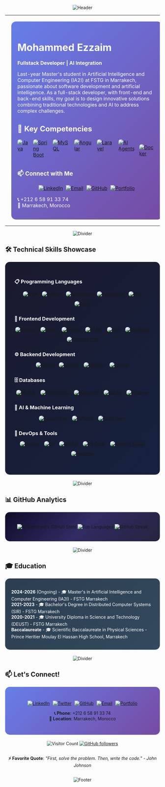 <div align="center">
  
![Header](https://capsule-render.vercel.app/api?type=waving&color=0:000000,100:434343&height=100&section=header&text=&fontSize=0)

</div>

<table width="100%" style="border: none;">
<tr>
<td width="50%" valign="top" style="padding: 20px;">

<div style="background: linear-gradient(135deg, #667eea 0%, #764ba2 100%); padding: 20px; border-radius: 15px; color: white;">

# Mohammed Ezzaim

**Fullstack Developer | AI Integration**

Last-year Master's student in Artificial Intelligence and Computer Engineering (IA2I) at FSTG in Marrakech, passionate about software development and artificial intelligence. As a full-stack developer, with front-end and back-end skills, my goal is to design innovative solutions combining traditional technologies and AI to address complex challenges.

## 🔑 Key Competencies
<div style="display: flex; flex-wrap: nowrap; justify-content: center; gap: 15px; margin: 15px 0;">
  <a href="https://www.java.com" target="_blank" title="Java"><img src="https://skillicons.dev/icons?i=java&theme=dark" alt="Java" style="transition: transform 0.3s ease; border-radius: 8px;" onmouseover="this.style.transform='scale(1.1)'" onmouseout="this.style.transform='scale(1)'"></a>
  <a href="https://spring.io" target="_blank" title="Spring Boot"><img src="https://skillicons.dev/icons?i=spring&theme=dark" alt="Spring Boot" style="transition: transform 0.3s ease; border-radius: 8px;" onmouseover="this.style.transform='scale(1.1)'" onmouseout="this.style.transform='scale(1)'"></a>
  <a href="https://www.mysql.com" target="_blank" title="MySQL"><img src="https://skillicons.dev/icons?i=mysql&theme=dark" alt="MySQL" style="transition: transform 0.3s ease; border-radius: 8px;" onmouseover="this.style.transform='scale(1.1)'" onmouseout="this.style.transform='scale(1)'"></a>
  <a href="https://angular.io" target="_blank" title="Angular"><img src="https://skillicons.dev/icons?i=angular&theme=dark" alt="Angular" style="transition: transform 0.3s ease; border-radius: 8px;" onmouseover="this.style.transform='scale(1.1)'" onmouseout="this.style.transform='scale(1)'"></a>
  <a href="https://laravel.com" target="_blank" title="Laravel"><img src="https://skillicons.dev/icons?i=laravel&theme=dark" alt="Laravel" style="transition: transform 0.3s ease; border-radius: 8px;" onmouseover="this.style.transform='scale(1.1)'" onmouseout="this.style.transform='scale(1)'"></a>
  <a href="https://en.wikipedia.org/wiki/Artificial_intelligence" target="_blank" title="AI Agents"><img src="https://skillicons.dev/icons?i=ai&theme=dark" alt="AI Agents" style="transition: transform 0.3s ease; border-radius: 8px;" onmouseover="this.style.transform='scale(1.1)'" onmouseout="this.style.transform='scale(1)'"></a>
   
   <a href="https://www.docker.com" target="_blank" title="Docker"><img src="https://skillicons.dev/icons?i=docker&theme=dark" alt="Docker" style="transition: transform 0.3s ease; border-radius: 8px;" onmouseover="this.style.transform='scale(1.1)'" onmouseout="this.style.transform='scale(1)'"></a>
</div>

### 📫 Connect with Me
<div style="display: flex; flex-wrap: wrap; justify-content: center; gap: 10px; margin: 15px 0;">
  <a href="https://www.linkedin.com/in/mohammed-ezzaim/"><img src="https://img.shields.io/badge/LinkedIn-0A66C2?style=flat&logo=linkedin&logoColor=white" alt="LinkedIn"></a>
  <a href="mailto:mohammedezzaim00@gmail.com"><img src="https://img.shields.io/badge/Email-EA4335?style=flat&logo=gmail&logoColor=white" alt="Email"></a>
  <a href="https://github.com/mohammedezzaim"><img src="https://img.shields.io/badge/GitHub-181717?style=flat&logo=github&logoColor=white" alt="GitHub"></a>
  <a href="https://mohammedezzaim.github.io"><img src="https://img.shields.io/badge/Portfolio-FF5722?style=flat&logo=aboutdotme&logoColor=white" alt="Portfolio"></a>
</div>

**📞** +212 6 58 91 33 74  
**📍** Marrakech, Morocco

</div>

</td>
<td width="50%" align="center" style="padding: 20px;">

<div style="background: linear-gradient(135deg, #1e3c72 0%, #2a5298 100%); padding: 20px; border-radius: 15px;">

<img src="https://media.giphy.com/media/qgQUggAC3Pfv687qPC/giphy.gif" width="350" style="border-radius: 10px; box-shadow: 0 10px 30px rgba(0,0,0,0.3);"/>

</div>

</td>
</tr>
</table>

<div align="center">

![Divider](https://capsule-render.vercel.app/api?type=rect&color=gradient&height=1&section=header)

</div>

## 🛠️ Technical Skills Showcase

<div style="background: linear-gradient(135deg, #1a1a2e 0%, #16213e 100%); padding: 30px; border-radius: 15px; margin: 20px 0; color: white;">

### 📋 Programming Languages
<div style="display: flex; flex-wrap: wrap; justify-content: center; gap: 15px; margin-bottom: 30px;">
  <a href="https://www.java.com" target="_blank" title="Java"><img src="https://skillicons.dev/icons?i=java&theme=dark" alt="Java" style="transition: transform 0.3s ease; border-radius: 8px;" onmouseover="this.style.transform='scale(1.1)'" onmouseout="this.style.transform='scale(1)'"></a>
  <a href="https://www.python.org" target="_blank" title="Python"><img src="https://skillicons.dev/icons?i=py&theme=dark" alt="Python" style="transition: transform 0.3s ease; border-radius: 8px;" onmouseover="this.style.transform='scale(1.1)'" onmouseout="this.style.transform='scale(1)'"></a>
  <a href="https://developer.mozilla.org/en-US/docs/Web/JavaScript" target="_blank" title="JavaScript"><img src="https://skillicons.dev/icons?i=js&theme=dark" alt="JavaScript" style="transition: transform 0.3s ease; border-radius: 8px;" onmouseover="this.style.transform='scale(1.1)'" onmouseout="this.style.transform='scale(1)'"></a>
  <a href="https://www.typescriptlang.org" target="_blank" title="TypeScript"><img src="https://skillicons.dev/icons?i=ts&theme=dark" alt="TypeScript" style="transition: transform 0.3s ease; border-radius: 8px;" onmouseover="this.style.transform='scale(1.1)'" onmouseout="this.style.transform='scale(1)'"></a>
  <a href="https://www.php.net" target="_blank" title="PHP"><img src="https://skillicons.dev/icons?i=php&theme=dark" alt="PHP" style="transition: transform 0.3s ease; border-radius: 8px;" onmouseover="this.style.transform='scale(1.1)'" onmouseout="this.style.transform='scale(1)'"></a>
  <a href="https://kotlinlang.org" target="_blank" title="Kotlin"><img src="https://skillicons.dev/icons?i=kotlin&theme=dark" alt="Kotlin" style="transition: transform 0.3s ease; border-radius: 8px;" onmouseover="this.style.transform='scale(1.1)'" onmouseout="this.style.transform='scale(1)'"></a>
</div>

### 🎨 Frontend Development
<div style="display: flex; flex-wrap: wrap; justify-content: center; gap: 15px; margin-bottom: 30px;">
  <a href="https://angular.io" target="_blank" title="Angular"><img src="https://skillicons.dev/icons?i=angular&theme=dark" alt="Angular" style="transition: transform 0.3s ease; border-radius: 8px;" onmouseover="this.style.transform='scale(1.1)'" onmouseout="this.style.transform='scale(1)'"></a>
  <a href="https://reactjs.org" target="_blank" title="React"><img src="https://skillicons.dev/icons?i=react&theme=dark" alt="React" style="transition: transform 0.3s ease; border-radius: 8px;" onmouseover="this.style.transform='scale(1.1)'" onmouseout="this.style.transform='scale(1)'"></a>
  <a href="https://nextjs.org" target="_blank" title="Next.js"><img src="https://skillicons.dev/icons?i=nextjs&theme=dark" alt="Next.js" style="transition: transform 0.3s ease; border-radius: 8px;" onmouseover="this.style.transform='scale(1.1)'" onmouseout="this.style.transform='scale(1)'"></a>
  <a href="https://developer.mozilla.org/en-US/docs/Web/HTML" target="_blank" title="HTML"><img src="https://skillicons.dev/icons?i=html&theme=dark" alt="HTML" style="transition: transform 0.3s ease; border-radius: 8px;" onmouseover="this.style.transform='scale(1.1)'" onmouseout="this.style.transform='scale(1)'"></a>
  <a href="https://developer.mozilla.org/en-US/docs/Web/CSS" target="_blank" title="CSS"><img src="https://skillicons.dev/icons?i=css&theme=dark" alt="CSS" style="transition: transform 0.3s ease; border-radius: 8px;" onmouseover="this.style.transform='scale(1.1)'" onmouseout="this.style.transform='scale(1)'"></a>
  <a href="https://getbootstrap.com" target="_blank" title="Bootstrap"><img src="https://skillicons.dev/icons?i=bootstrap&theme=dark" alt="Bootstrap" style="transition: transform 0.3s ease; border-radius: 8px;" onmouseover="this.style.transform='scale(1.1)'" onmouseout="this.style.transform='scale(1)'"></a>
  <a href="https://tailwindcss.com" target="_blank" title="Tailwind CSS"><img src="https://skillicons.dev/icons?i=tailwind&theme=dark" alt="Tailwind CSS" style="transition: transform 0.3s ease; border-radius: 8px;" onmouseover="this.style.transform='scale(1.1)'" onmouseout="this.style.transform='scale(1)'"></a>
</div>

### ⚙️ Backend Development
<div style="display: flex; flex-wrap: wrap; justify-content: center; gap: 15px; margin-bottom: 30px;">
  <a href="https://spring.io" target="_blank" title="Spring"><img src="https://skillicons.dev/icons?i=spring&theme=dark" alt="Spring" style="transition: transform 0.3s ease; border-radius: 8px;" onmouseover="this.style.transform='scale(1.1)'" onmouseout="this.style.transform='scale(1)'"></a>
  <a href="https://nodejs.org" target="_blank" title="Node.js"><img src="https://skillicons.dev/icons?i=nodejs&theme=dark" alt="Node.js" style="transition: transform 0.3s ease; border-radius: 8px;" onmouseover="this.style.transform='scale(1.1)'" onmouseout="this.style.transform='scale(1)'"></a>
  <a href="https://expressjs.com" target="_blank" title="Express"><img src="https://skillicons.dev/icons?i=express&theme=dark" alt="Express" style="transition: transform 0.3s ease; border-radius: 8px;" onmouseover="this.style.transform='scale(1.1)'" onmouseout="this.style.transform='scale(1)'"></a>
  <a href="https://laravel.com" target="_blank" title="Laravel"><img src="https://skillicons.dev/icons?i=laravel&theme=dark" alt="Laravel" style="transition: transform 0.3s ease; border-radius: 8px;" onmouseover="this.style.transform='scale(1.1)'" onmouseout="this.style.transform='scale(1)'"></a>
</div>

### 🗄️ Databases
<div style="display: flex; flex-wrap: wrap; justify-content: center; gap: 15px; margin-bottom: 30px;">
  <a href="https://www.mysql.com" target="_blank" title="MySQL"><img src="https://skillicons.dev/icons?i=mysql&theme=dark" alt="MySQL" style="transition: transform 0.3s ease; border-radius: 8px;" onmouseover="this.style.transform='scale(1.1)'" onmouseout="this.style.transform='scale(1)'"></a>
  <a href="https://www.postgresql.org" target="_blank" title="PostgreSQL"><img src="https://skillicons.dev/icons?i=postgres&theme=dark" alt="PostgreSQL" style="transition: transform 0.3s ease; border-radius: 8px;" onmouseover="this.style.transform='scale(1.1)'" onmouseout="this.style.transform='scale(1)'"></a>
  <a href="https://www.mongodb.com" target="_blank" title="MongoDB"><img src="https://skillicons.dev/icons?i=mongodb&theme=dark" alt="MongoDB" style="transition: transform 0.3s ease; border-radius: 8px;" onmouseover="this.style.transform='scale(1.1)'" onmouseout="this.style.transform='scale(1)'"></a>
  <a href="https://www.sqlite.org" target="_blank" title="SQLite"><img src="https://skillicons.dev/icons?i=sqlite&theme=dark" alt="SQLite" style="transition: transform 0.3s ease; border-radius: 8px;" onmouseover="this.style.transform='scale(1.1)'" onmouseout="this.style.transform='scale(1)'"></a>
  <a href="https://firebase.google.com" target="_blank" title="Firebase"><img src="https://skillicons.dev/icons?i=firebase&theme=dark" alt="Firebase" style="transition: transform 0.3s ease; border-radius: 8px;" onmouseover="this.style.transform='scale(1.1)'" onmouseout="this.style.transform='scale(1)'"></a>
</div>

### 🤖 AI & Machine Learning
<div style="display: flex; flex-wrap: wrap; justify-content: center; gap: 15px; margin-bottom: 30px;">
  <a href="https://www.tensorflow.org" target="_blank" title="TensorFlow"><img src="https://skillicons.dev/icons?i=tensorflow&theme=dark" alt="TensorFlow" style="transition: transform 0.3s ease; border-radius: 8px;" onmouseover="this.style.transform='scale(1.1)'" onmouseout="this.style.transform='scale(1)'"></a>
  <a href="https://pytorch.org" target="_blank" title="PyTorch"><img src="https://skillicons.dev/icons?i=pytorch&theme=dark" alt="PyTorch" style="transition: transform 0.3s ease; border-radius: 8px;" onmouseover="this.style.transform='scale(1.1)'" onmouseout="this.style.transform='scale(1)'"></a>
  <a href="https://scikit-learn.org" target="_blank" title="Scikit-learn"><img src="https://skillicons.dev/icons?i=sklearn&theme=dark" alt="Scikit-learn" style="transition: transform 0.3s ease; border-radius: 8px;" onmouseover="this.style.transform='scale(1.1)'" onmouseout="this.style.transform='scale(1)'"></a>
</div>

### 🚀 DevOps & Tools
<div style="display: flex; flex-wrap: wrap; justify-content: center; gap: 15px; margin-bottom: 30px;">
  <a href="https://www.docker.com" target="_blank" title="Docker"><img src="https://skillicons.dev/icons?i=docker&theme=dark" alt="Docker" style="transition: transform 0.3s ease; border-radius: 8px;" onmouseover="this.style.transform='scale(1.1)'" onmouseout="this.style.transform='scale(1)'"></a>
  <a href="https://git-scm.com" target="_blank" title="Git"><img src="https://skillicons.dev/icons?i=git&theme=dark" alt="Git" style="transition: transform 0.3s ease; border-radius: 8px;" onmouseover="this.style.transform='scale(1.1)'" onmouseout="this.style.transform='scale(1)'"></a>
  <a href="https://github.com" target="_blank" title="GitHub"><img src="https://skillicons.dev/icons?i=github&theme=dark" alt="GitHub" style="transition: transform 0.3s ease; border-radius: 8px;" onmouseover="this.style.transform='scale(1.1)'" onmouseout="this.style.transform='scale(1)'"></a>
  <a href="https://code.visualstudio.com" target="_blank" title="VS Code"><img src="https://skillicons.dev/icons?i=vscode&theme=dark" alt="VS Code" style="transition: transform 0.3s ease; border-radius: 8px;" onmouseover="this.style.transform='scale(1.1)'" onmouseout="this.style.transform='scale(1)'"></a>
  <a href="https://developer.android.com/studio" target="_blank" title="Android Studio"><img src="https://skillicons.dev/icons?i=androidstudio&theme=dark" alt="Android Studio" style="transition: transform 0.3s ease; border-radius: 8px;" onmouseover="this.style.transform='scale(1.1)'" onmouseout="this.style.transform='scale(1)'"></a>
  <a href="https://www.postman.com" target="_blank" title="Postman"><img src="https://skillicons.dev/icons?i=postman&theme=dark" alt="Postman" style="transition: transform 0.3s ease; border-radius: 8px;" onmouseover="this.style.transform='scale(1.1)'" onmouseout="this.style.transform='scale(1)'"></a>
</div>

</div>

<style>
/* Responsive adjustments */
@media (max-width: 768px) {
  .technical-skills div div {
    gap: 10px;
  }
  .technical-skills img {
    width: 40px;
    height: 40px;
  }
  .key-competencies {
    flex-wrap: wrap !important;
  }
}
@media (max-width: 480px) {
  .technical-skills img {
    width: 35px;
    height: 35px;
  }
  .key-competencies {
    flex-wrap: wrap !important;
  }
}
</style>

<div align="center">

![Divider](https://capsule-render.vercel.app/api?type=rect&color=gradient&height=1&section=header)

</div>

## 📊 GitHub Analytics

<div style="background: linear-gradient(135deg, #0f0c29 0%, #302b63 50%, #24243e 100%); padding: 25px; border-radius: 15px; margin: 20px 0;">

<div align="center">
  
![Mohammed's GitHub Stats](https://github-readme-stats.vercel.app/api?username=mohammedezzaim&show_icons=true&theme=tokyonight&hide_border=true&count_private=true&bg_color=0D1117)
![Top Languages](https://github-readme-stats.vercel.app/api/top-langs/?username=mohammedezzaim&layout=compact&theme=tokyonight&hide_border=true&bg_color=0D1117)
![GitHub Streak](https://streak-stats.demolab.com/?user=mohammedezzaim&theme=tokyonight&hide_border=true&background=0D1117)

</div>

</div>

<div align="center">

![Divider](https://capsule-render.vercel.app/api?type=rect&color=gradient&height=1&section=header)

</div>

## 🎓 Education

<div style="background: linear-gradient(135deg, #2C3E50 0%, #34495E 100%); padding: 20px; border-radius: 15px; color: white; margin: 20px 0;">

**2024-2026** (Ongoing) - 🎓 Master's in Artificial Intelligence and Computer Engineering (IA2I) - FSTG Marrakech  
**2021-2023** - 🎓 Bachelor's Degree in Distributed Computer Systems (SIR) - FSTG Marrakech  
**2020-2021** - 🎓 University Diploma in Science and Technology (DEUST) - FSTG Marrakech  
**Baccalaureate** - 🎓 Scientific Baccalaureate in Physical Sciences - Prince Heritier Moulay El Hassan High School, Marrakech  

</div>

<div align="center">

![Divider](https://capsule-render.vercel.app/api?type=rect&color=gradient&height=1&section=header)

</div>

## 📫 Let's Connect!

<div align="center" style="background: linear-gradient(135deg, #667eea 0%, #764ba2 100%); padding: 30px; border-radius: 15px; margin: 20px 0;">
  
<div style="display: flex; flex-wrap: wrap; justify-content: center; gap: 10px; margin: 15px 0;">
  <a href="https://www.linkedin.com/in/mohammed-ezzaim/"><img src="https://img.shields.io/badge/LinkedIn-0A66C2?style=flat&logo=linkedin&logoColor=white" alt="LinkedIn"></a>
  <a href="https://twitter.com/mohammed_ezzaim"><img src="https://img.shields.io/badge/Twitter-1DA1F2?style=flat&logo=x&logoColor=white" alt="Twitter"></a>
  <a href="https://github.com/mohammedezzaim"><img src="https://img.shields.io/badge/GitHub-181717?style=flat&logo=github&logoColor=white" alt="GitHub"></a>
  <a href="mailto:mohammedezzaim00@gmail.com"><img src="https://img.shields.io/badge/Email-EA4335?style=flat&logo=gmail&logoColor=white" alt="Email"></a>
  <a href="https://mohammedezzaim.github.io"><img src="https://img.shields.io/badge/Portfolio-FF5722?style=flat&logo=aboutdotme&logoColor=white" alt="Portfolio"></a>
</div>

**📞 Phone**: +212 6 58 91 33 74  
**📍 Location**: Marrakech, Morocco

</div>

<div align="center">
  
![Visitor Count](https://komarev.com/ghpvc/?username=mohammedezzaim&color=blueviolet&style=flat&labelColor=000000)
[![GitHub followers](https://img.shields.io/github/followers/mohammedezzaim.svg?style=flat&logo=github&labelColor=000000&color=blue)](https://github.com/mohammedezzaim?tab=followers)

</div>

<div align="center" style="margin: 30px 0;">

**⚡ Favorite Quote**: *"First, solve the problem. Then, write the code." - John Johnson*

</div>

<div align="center">

![Footer](https://capsule-render.vercel.app/api?type=waving&color=0:000000,100:434343&height=100&section=footer&text=&fontSize=0)

</div>
